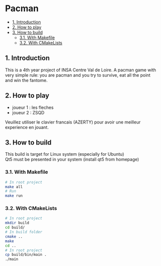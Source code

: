 # Pacman <!-- omit in toc -->

- [1. Introduction](#1-introduction)
- [2. How to play](#2-how-to-play)
- [3. How to build](#3-how-to-build)
  - [3.1. With Makefile](#31-with-makefile)
  - [3.2. With CMakeLists](#32-with-cmakelists)

## 1. Introduction
This is a 4th year project of INSA Centre Val de Loire. A pacman game with very simple rule: you are pacman and you try to survive, eat all the point and win the fantome.

## 2. How to play

- joueur 1 : les fleches
- joueur 2 : ZSQD

Veuillez utiliser le clavier francais (AZERTY) pour avoir une meilleur experience en jouant.

## 3. How to build
This build is target for Linux system (especially for Ubuntu)   
Qt5 must be presented in your system (install qt5 from homepage)

### 3.1. With Makefile
```bash
# In root project
make all
# Run
make run
```

### 3.2. With CMakeLists
```bash
# In root project
mkdir build
cd build/
# In build folder
cmake ..
make
cd ..
# In root project
cp build/bin/main .
./main
```



